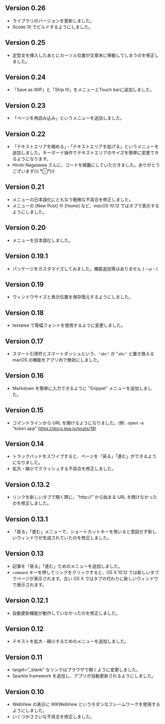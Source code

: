 ## Version 0.26

* ライブラリのバージョンを更新しました。
* Xcode 10 でビルドするようにしました。

## Version 0.25

* 定型文を挿入したあとにカーソル位置が文章末に移動してしまうのを修正しました。

## Version 0.24

* 「Save as WIP」と「Ship It!」をメニューとTouch barに追加しました。

## Version 0.23

* 「ページを再読み込み」というメニューを追加しました。

## Version 0.22

* 「テキストエリアを縮める」・「テキストエリアを拡げる」というメニューを追加しました。キーボード操作でテキストエリアのサイズを簡単に変更できるようになります。
* Hiroki Nagasawa さんに、コードを綺麗にしていただきました。ありがとうございます(\\( ⁰⊖⁰)/)

## Version 0.21

* メニューの日本語化にともなう軽微な不具合を修正しました。
* メニューの [New Post] や [Home] など、macOS 10.12 ではタブで表示するようにしました。

## Version 0.20

* メニューを日本語化しました。

## Version 0.19.1

* パッケージをカスタマイズしてみました。機能追加等はありません (・ω・)

## Version 0.19

* ウィンドウサイズと表示位置を保存復元するようにしました。

## Version 0.18

* textarea で等幅フォントを使用するように変更しました。

## Version 0.17

* スマート引用符とスマートダッシュという、`"abc"` が `“abc"` と置き換える macOS の機能をアプリ内で無効にしました。

## Version 0.16

* Markdown を簡単に入力できるように "Snippet" メニューを追加しました。

## Version 0.15

* コマンドラインから URL を開けるようになりました。(例 : open -a "kotori.app" https://docs.esa.io/posts/18)

## Version 0.14

* トラックパッドをスワイプすると、ページを「戻る」「進む」ができるようになりました。
* 拡大・縮小でクラッシュする不具合を修正しました。

## Version 0.13.2

* リンクを新しいタブで開く際に、"http://" から始まる URL を開けなかったのを修正しました。

## Version 0.13.1

* 「戻る」「進む」メニューで、ショートカットキーを用いると意図せず新しいウィンドウが生成されていたのを修正しました。

## Version 0.13

* 記事を「戻る」「進む」ためのメニューを追加しました。
* `command` キーを押してリンクをクリックすると、OS X 10.12 では新しいタブでページが表示されます。古い OS X ではタブの代わりに新しいウィンドウで表示されます。

## Version 0.12.1

* 自動更新機能が動作していなかったのを修正しました。

## Version 0.12

* テキストを拡大・縮小するためのメニューを追加しました。

## Version 0.11

* target="_blank" なリンクはブラウザで開くように変更しました。
* Sparkle.framework を追加し、アプリが自動更新されるようにしました。

## Version 0.10

* WebView の表示に WKWebView というモダンなフレームワークを使用するようにしました。
* いくつかささいな不具合を修正しました。
